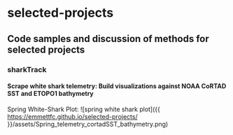 # selected-projects
## Code samples and discussion of methods for selected projects

### sharkTrack 
#### Scrape white shark telemetry: Build visualizations against NOAA CoRTAD SST and ETOPO1 bathymetry

Spring White-Shark Plot: 
![spring white shark plot]({{ https://emmettfc.github.io/selected-projects/ }}/assets/Spring_telemetry_cortadSST_bathymetry.png)
